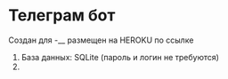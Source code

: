 # Телеграм бот

Создан для -__ размещен на HEROKU по ссылке 

1. База данных: SQLite (пароль и логин не требуются)
2. 